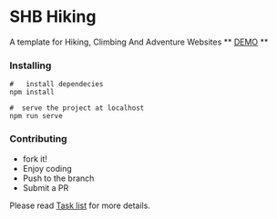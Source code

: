 # SHB Hiking

A template for Hiking, Climbing And Adventure Websites
** [DEMO](https://hopeful-mahavira-5b773f.netlify.com) **

### Installing

```
#   install dependecies
npm install

#  serve the project at localhost
npm run serve
```

### Contributing
- fork it!
- Enjoy coding
- Push to the branch
- Submit a PR

Please read [Task list](https://github.com/mosrainis/SHBHiking/issues/1) for more details.
